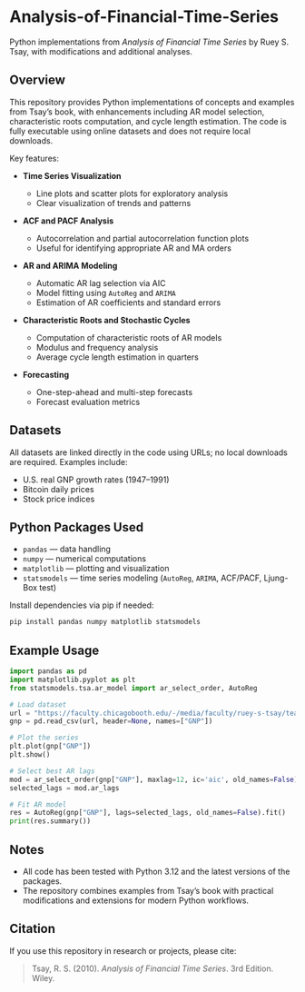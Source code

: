 # Analysis-of-Financial-Time-Series

Python implementations from *Analysis of Financial Time Series* by Ruey S. Tsay, with modifications and additional analyses.

## Overview

This repository provides Python implementations of concepts and examples from Tsay’s book, with enhancements including AR model selection, characteristic roots computation, and cycle length estimation. The code is fully executable using online datasets and does not require local downloads.

Key features:

* **Time Series Visualization**

  * Line plots and scatter plots for exploratory analysis
  * Clear visualization of trends and patterns

* **ACF and PACF Analysis**

  * Autocorrelation and partial autocorrelation function plots
  * Useful for identifying appropriate AR and MA orders

* **AR and ARIMA Modeling**

  * Automatic AR lag selection via AIC
  * Model fitting using `AutoReg` and `ARIMA`
  * Estimation of AR coefficients and standard errors

* **Characteristic Roots and Stochastic Cycles**

  * Computation of characteristic roots of AR models
  * Modulus and frequency analysis
  * Average cycle length estimation in quarters

* **Forecasting**

  * One-step-ahead and multi-step forecasts
  * Forecast evaluation metrics

## Datasets

All datasets are linked directly in the code using URLs; no local downloads are required. Examples include:

* U.S. real GNP growth rates (1947–1991)
* Bitcoin daily prices
* Stock price indices

## Python Packages Used

* `pandas` — data handling
* `numpy` — numerical computations
* `matplotlib` — plotting and visualization
* `statsmodels` — time series modeling (`AutoReg`, `ARIMA`, ACF/PACF, Ljung-Box test)

Install dependencies via pip if needed:

```bash
pip install pandas numpy matplotlib statsmodels
```

## Example Usage

```python
import pandas as pd
import matplotlib.pyplot as plt
from statsmodels.tsa.ar_model import ar_select_order, AutoReg

# Load dataset
url = "https://faculty.chicagobooth.edu/-/media/faculty/ruey-s-tsay/teaching/fts3/dgnp82.txt"
gnp = pd.read_csv(url, header=None, names=["GNP"])

# Plot the series
plt.plot(gnp["GNP"])
plt.show()

# Select best AR lags
mod = ar_select_order(gnp["GNP"], maxlag=12, ic='aic', old_names=False)
selected_lags = mod.ar_lags

# Fit AR model
res = AutoReg(gnp["GNP"], lags=selected_lags, old_names=False).fit()
print(res.summary())
```

## Notes

* All code has been tested with Python 3.12 and the latest versions of the packages.
* The repository combines examples from Tsay’s book with practical modifications and extensions for modern Python workflows.

## Citation

If you use this repository in research or projects, please cite:

> Tsay, R. S. (2010). *Analysis of Financial Time Series*. 3rd Edition. Wiley.

